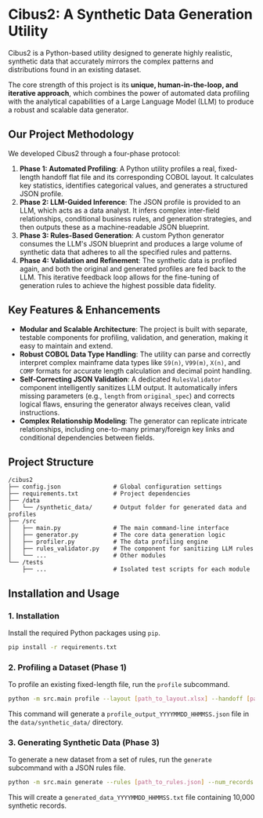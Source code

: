 # Cibus2: A Synthetic Data Generation Utility

Cibus2 is a Python-based utility designed to generate highly realistic, synthetic data that accurately mirrors the complex patterns and distributions found in an existing dataset.

The core strength of this project is its **unique, human-in-the-loop, and iterative approach**, which combines the power of automated data profiling with the analytical capabilities of a Large Language Model (LLM) to produce a robust and scalable data generator.

## Our Project Methodology

We developed Cibus2 through a four-phase protocol:

1.  **Phase 1: Automated Profiling**: A Python utility profiles a real, fixed-length handoff flat file and its corresponding COBOL layout. It calculates key statistics, identifies categorical values, and generates a structured JSON profile.
2.  **Phase 2: LLM-Guided Inference**: The JSON profile is provided to an LLM, which acts as a data analyst. It infers complex inter-field relationships, conditional business rules, and generation strategies, and then outputs these as a machine-readable JSON blueprint.
3.  **Phase 3: Rules-Based Generation**: A custom Python generator consumes the LLM's JSON blueprint and produces a large volume of synthetic data that adheres to all the specified rules and patterns.
4.  **Phase 4: Validation and Refinement**: The synthetic data is profiled again, and both the original and generated profiles are fed back to the LLM. This iterative feedback loop allows for the fine-tuning of generation rules to achieve the highest possible data fidelity.

## Key Features & Enhancements

  * **Modular and Scalable Architecture**: The project is built with separate, testable components for profiling, validation, and generation, making it easy to maintain and extend.
  * **Robust COBOL Data Type Handling**: The utility can parse and correctly interpret complex mainframe data types like `S9(n)`, `V99(m)`, `X(n)`, and `COMP` formats for accurate length calculation and decimal point handling.
  * **Self-Correcting JSON Validation**: A dedicated `RulesValidator` component intelligently sanitizes LLM output. It automatically infers missing parameters (e.g., `length` from `original_spec`) and corrects logical flaws, ensuring the generator always receives clean, valid instructions.
  * **Complex Relationship Modeling**: The generator can replicate intricate relationships, including one-to-many primary/foreign key links and conditional dependencies between fields.

## Project Structure

```
/cibus2
├── config.json               # Global configuration settings
├── requirements.txt          # Project dependencies
├── /data
│   └── /synthetic_data/      # Output folder for generated data and profiles
├── /src
│   ├── main.py               # The main command-line interface
│   ├── generator.py          # The core data generation logic
│   ├── profiler.py           # The data profiling engine
│   ├── rules_validator.py    # The component for sanitizing LLM rules
│   └── ...                   # Other modules
└── /tests
    ├── ...                   # Isolated test scripts for each module
```

## Installation and Usage

### 1\. Installation

Install the required Python packages using `pip`.

```bash
pip install -r requirements.txt
```

### 2\. Profiling a Dataset (Phase 1)

To profile an existing fixed-length file, run the `profile` subcommand.

```bash
python -m src.main profile --layout [path_to_layout.xlsx] --handoff [path_to_data.txt]
```

This command will generate a `profile_output_YYYYMMDD_HHMMSS.json` file in the `data/synthetic_data/` directory.

### 3\. Generating Synthetic Data (Phase 3)

To generate a new dataset from a set of rules, run the `generate` subcommand with a JSON rules file.

```bash
python -m src.main generate --rules [path_to_rules.json] --num_records 10000
```

This will create a `generated_data_YYYYMMDD_HHMMSS.txt` file containing 10,000 synthetic records.